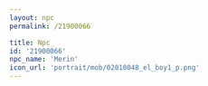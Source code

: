 ```yaml
---
layout: npc
permalink: /21900066

title: Npc
id: '21900066'
npc_name: 'Merin'
icon_url: 'portrait/mob/02010048_el_boy1_p.png'
---
```

